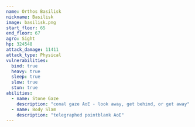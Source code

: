 ```yaml
---
name: Orthos Basilisk
nickname: Basilisk
image: basilisk.png
start_floor: 65
end_floor: 67
agro: Sight
hp: 324548
attack_damage: 11411
attack_type: Physical
vulnerabilities:
  bind: true
  heavy: true
  sleep: true
  slow: true
  stun: true
abilities:
  - name: Stone Gaze
    description: "conal gaze AoE - look away, get behind, or get away"
  - name: Body Slam
    description: "telegraphed pointblank AoE"
---
```

